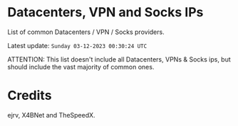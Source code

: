 # Datacenters, VPN and Socks IPs
 
List of common Datacenters / VPN / Socks providers. 

Latest update: `Sunday 03-12-2023 00:30:24 UTC` 

ATTENTION: This list doesn't include all Datacenters, VPNs & Socks ips, 
but should include the vast majority of common ones.

# Credits
ejrv, X4BNet and TheSpeedX.
